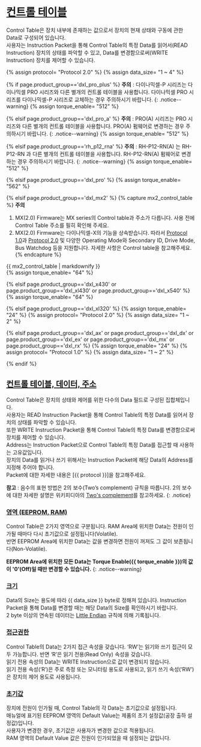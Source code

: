
# [컨트롤 테이블](#컨트롤-테이블)
Control Table은 장치 내부에 존재하는 값으로서 장치의 현재 상태와 구동에 관한 Data로 구성되어 있습니다.  
사용자는 Instruction Packet을 통해 Control Table의 특정 Data를 읽어서(READ Instruction) 장치의 상태를 파악할 수 있고, Data를 변경함으로써(WRITE Instruction) 장치를 제어할 수 있습니다.

{% assign protocol= "Protocol 2.0" %}
{% assign data_size= "1 ~ 4" %}

{% if page.product_group=='dxl_pro_plus' %}
**주의** : 다이나믹셀-P 시리즈는 다이나믹셀 PRO 시리즈와 다른 별개의 컨트롤 테이블을 사용합니다. 다이나믹셀 PRO 시리즈를 다이나믹셀-P 시리즈로 교체하는 경우 주의하시기 바랍니다.
{: .notice--warning}
{% assign torque_enable= "512" %}

{% elsif page.product_group=='dxl_pro_a' %}
**주의** : PRO(A) 시리즈는 PRO 시리즈와 다른 별개의 컨트롤 테이블을 사용합니다. PRO(A) 펌웨어로 변경하는 경우 주의하시기 바랍니다.
{: .notice--warning}
{% assign torque_enable= "512" %}

{% elsif page.product_group=='rh_p12_rna' %}
**주의** : RH-P12-RN(A) 는 RH-P12-RN 과 다른 별개의 컨트롤 테이블을 사용합니다. RH-P12-RN(A) 펌웨어로 변경하는 경우 주의하시기 바랍니다.
{: .notice--warning}
{% assign torque_enable= "512" %}

{% elsif page.product_group=='dxl_pro' %}
{% assign torque_enable= "562" %}

{% elsif page.product_group=='dxl_mx2' %}
{% capture mx2_control_table %}
**주의**
1. MX(2.0) Firmware는 MX series의 Control table과 주소가 다릅니다. 사용 전에 Control Table 주소를 필히 확인해 주세요.
2. MX(2.0) Firmware는 다이나믹셀-X의 기능을 상속받습니다. 따라서 [Protocol 1.0](/docs/kr/dxl/protocol1/)과 [Protocol 2.0](/docs/kr/dxl/protocol2/) 및 다양한 Operating Mode와 Secondary ID, Drive Mode, Bus Watchdog 등을 지원합니다. 자세한 사항은 Control table을 참고해주세요.
{% endcapture %}

<div class="notice--warning">{{ mx2_control_table | markdownify }}</div>
{% assign torque_enable= "64" %}

{% elsif page.product_group=='dxl_x430' or page.product_group=='dxl_xl430' or page.product_group=='dxl_x540' %}
{% assign torque_enable= "64" %}

{% elsif page.product_group=='dxl_xl320' %}
{% assign torque_enable= "24" %}
{% assign protocol= "Protocol 2.0" %}
{% assign data_size= "1 ~ 2" %}

{% elsif page.product_group=='dxl_ax' or page.product_group=='dxl_dx' or page.product_group=='dxl_ex' or page.product_group=='dxl_mx' or page.product_group=='dxl_rx' %}
{% assign torque_enable= "24" %}
{% assign protocol= "Protocol 1.0" %}
{% assign data_size= "1 ~ 2" %}

{% endif %}

## [컨트롤 테이블, 데이터, 주소](#컨트롤-테이블-데이터-주소)
Control Table은 장치의 상태와 제어를 위한 다수의 Data 필드로 구성된 집합체입니다.  
사용자는 READ Instruction Packet을 통해 Control Table의 특정 Data를 읽어서 장치의 상태를 파악할 수 있습니다.  
또한 WRITE Instruction Packet을 통해 Control Table의 특정 Data를 변경함으로써 장치를 제어할 수 있습니다.  
Address는 Instruction Packet으로 Control Table의 특정 Data를 접근할 때 사용하는 고유값입니다.  
장치의 Data를 읽거나 쓰기 위해서는 Instruction Packet에 해당 Data의 Address를 지정해 주어야 합니다.  
Packet에 대한 자세한 내용은 [{{ protocol }}]을 참고해주세요.

**참고** : 음수의 표현 방법은 2의 보수(Two’s complement) 규칙을 따릅니다. 2의 보수에 대한 자세한 설명은 위키피디아의 [Two's complement]를 참고하세요.
{: .notice}

### [영역 (EEPROM, RAM)](#영역-eeprom-ram)
Control Table은 2가지 영역으로 구분됩니다. RAM Area에 위치한 Data는 전원이 인가될 때마다 다시 초기값으로 설정됩니다(Volatile).  
반면 EEPROM Area에 위치한 Data는 값을 변경하면 전원이 꺼져도 그 값이 보존됩니다(Non-Volatile).  

**EEPROM Area에 위치한 모든 Data는 Torque Enable({{ torque_enable }})의 값이 '0'(Off)일 때만 변경할 수 있습니다.**
{: .notice--warning}

### [크기](#크기)
Data의 Size는 용도에 따라 {{ data_size }} byte로 정해져 있습니다. Instruction Packet을 통해 Data를 변경할 때는 해당 Data의 Size를 확인하시기 바랍니다.  
2 byte 이상의 연속된 데이터는 [Little Endian] 규칙에 의해 기록됩니다.

### [접근권한](#접근권한)
Control Table의 Data는 2가지 접근 속성을 갖습니다. ‘RW’는 읽기와 쓰기 접근이 모두 가능합니다. 반면 ‘R’은 읽기 전용(Read Only) 속성을 갖습니다.  
읽기 전용 속성의 Data는 WRITE Instruction으로 값이 변경되지 않습니다.  
읽기 전용 속성(‘R’)은 주로 측정 또는 모니터링 용도로 사용되고, 읽기 쓰기 속성(‘RW’)은 장치의 제어 용도로 사용됩니다.

### [초기값](#초기값)
장치에 전원이 인가될 때, Control Table의 각 Data는 초기값으로 설정됩니다.  
매뉴얼에 표기된 EEPROM 영역의 Default Value는 제품의 초기 설정값(공장 출하 설정값)입니다.  
사용자가 변경한 경우, 초기값은 사용자가 변경한 값으로 적용됩니다.  
RAM 영역의 Default Value 값은 전원이 인가되었을 때 설정되는 값입니다.

[Protocol 1.0]: /docs/kr/dxl/protocol1/
[Protocol 2.0]: /docs/kr/dxl/protocol2/
[Two's complement]: https://en.wikipedia.org/wiki/Two%27s_complement
[Little Endian]: https://en.wikipedia.org/wiki/Endianness#Little
